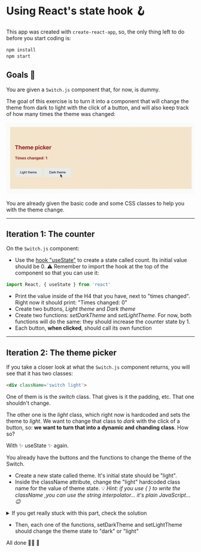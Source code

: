 # Using React's state hook 🪝

This app was created with <code>create-react-app</code>, so, the only thing left to do before you start coding is:

```bash
npm install
npm start
```

## Goals 🎯

You are given a <code>Switch.js</code> component that, for now, is dummy.

The goal of this exercise is to turn it into a component that will change the theme from dark to light with the click of a button, and will also keep track of how many times the theme was changed:

![](result.gif)

You are already given the basic code and some CSS classes to help you with the theme change.

---

## Iteration 1: The counter

On the <code>Switch.js</code> component:

- Use the [hook "useState"](https://reactjs.org/docs/hooks-state.html) to create a state called count. Its initial value should be 0. ⚠️ Remember to import the hook at the top of the component so that you can use it:

```js
import React, { useState } from 'react'
```

- Print the value inside of the H4 that you have, next to "times changed". Right now it should print: "Times changed: 0"
- Create two buttons, *Light theme* and *Dark theme*
- Create two functions: *setDarkTheme* and *setLightTheme*. For now, both functions will do the same: they should increase the counter state by 1.
- Each button, **when clicked**, should call its own function

---
## Iteration 2: The theme picker

If you take a closer look at what the <code>Switch.js</code> component returns, you will see that it has two classes:

```html
<div className='switch light'>
```

One of them is is the *switch* class. That gives is it the padding, etc. That one shouldn't change.

The other one is the *light* class, which right now is hardcoded and sets the theme to *light*. We want to change that class to *dark* with the click of a button, so: **we want to turn that into a dynamic and chanding class**. How so?

With ✨ useState ✨ again.

You already have the buttons and the functions to change the theme of the Switch.

- Create a new state called theme. It's initial state should be "light".
- Inside the className attribute, change the "light" hardcoded class name for the value of theme state. 💡 *Hint: if you use { } to write the className ,you can use the string interpolator... it's plain JavaScript...😉*

<details>
<summary>If you get really stuck with this part, check the solution</summary>

```js
    <div className={`switch ${theme}`}>
```
</details>


- Then, each one of the functions, setDarkTheme and setLightTheme should change the theme state to "dark" or "light"

All done 💪🏼 🐆




